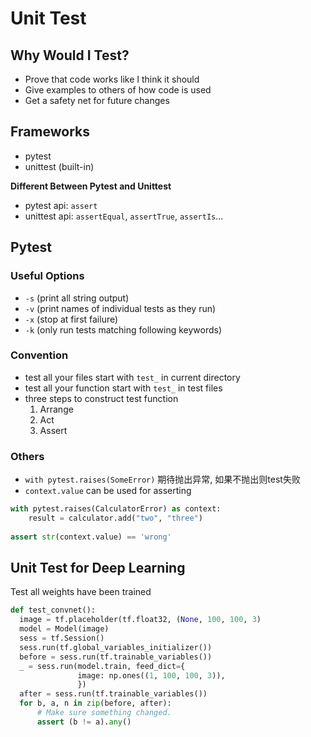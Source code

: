 # Unit Test

## Why Would I Test?
* Prove that code works like I think it should
* Give examples to others of how code is used
* Get a safety net for future changes

## Frameworks
* pytest
* unittest (built-in)

**Different Between Pytest and Unittest**
* pytest api: `assert`
* unittest api: `assertEqual`, `assertTrue`, `assertIs`...

## Pytest

### Useful Options
* `-s` (print all string output)
* `-v` (print names of individual tests as they run)
* `-x` (stop at first failure)
* `-k` (only run tests matching following keywords)

### Convention
* test all your files start with `test_` in current directory
* test all your function start with `test_` in test files
* three steps to construct test function
    1. Arrange
    2. Act
    3. Assert

### Others
* `with pytest.raises(SomeError)` 期待抛出异常, 如果不抛出则test失败
* `context.value` can be used for asserting

```python
with pytest.raises(CalculatorError) as context:
    result = calculator.add("two", "three")
    
assert str(context.value) == 'wrong'
```

## Unit Test for Deep Learning

Test all weights have been trained

```python
def test_convnet():
  image = tf.placeholder(tf.float32, (None, 100, 100, 3)
  model = Model(image)
  sess = tf.Session()
  sess.run(tf.global_variables_initializer())
  before = sess.run(tf.trainable_variables())
  _ = sess.run(model.train, feed_dict={
               image: np.ones((1, 100, 100, 3)),
               })
  after = sess.run(tf.trainable_variables())
  for b, a, n in zip(before, after):
      # Make sure something changed.
      assert (b != a).any()
```
